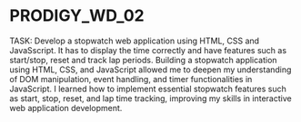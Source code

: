 # PRODIGY_WD_02

TASK: Develop a stopwatch web application using HTML, CSS and JavaSscript. It has to display the time correctly and have features such as start/stop, reset and track lap periods. Building a stopwatch application using HTML, CSS, and JavaScript allowed me to deepen my understanding of DOM manipulation, event handling, and timer functionalities in JavaScript. I learned how to implement essential stopwatch features such as start, stop, reset, and lap time tracking, improving my skills in interactive web application development.

